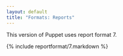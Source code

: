 ```yaml
---
layout: default
title: "Formats: Reports"
---
```



This version of Puppet uses report format 7.

{% include reportformat/7.markdown %}
